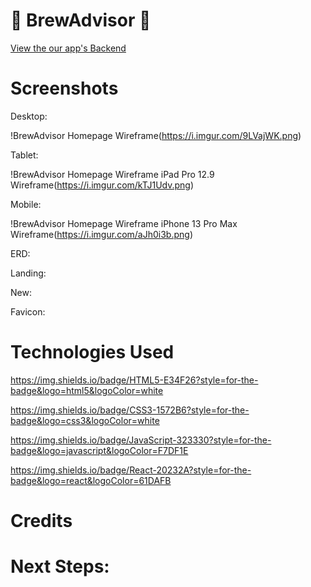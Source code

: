 # 🍺 BrewAdvisor 🍻

[View the our app's Backend](https://github.com/RohanPNaher/brew-advisor-back-end)

# Screenshots

Desktop:

!BrewAdvisor Homepage Wireframe(https://i.imgur.com/9LVajWK.png)

Tablet:

!BrewAdvisor Homepage Wireframe iPad Pro 12.9 Wireframe(https://i.imgur.com/kTJ1Udv.png)

Mobile:

!BrewAdvisor Homepage Wireframe iPhone 13 Pro Max Wireframe(https://i.imgur.com/aJh0i3b.png)

ERD:


Landing:


New:


Favicon: 




# Technologies Used 

https://img.shields.io/badge/HTML5-E34F26?style=for-the-badge&logo=html5&logoColor=white

https://img.shields.io/badge/CSS3-1572B6?style=for-the-badge&logo=css3&logoColor=white

https://img.shields.io/badge/JavaScript-323330?style=for-the-badge&logo=javascript&logoColor=F7DF1E

https://img.shields.io/badge/React-20232A?style=for-the-badge&logo=react&logoColor=61DAFB



#  Credits 


# Next Steps:
